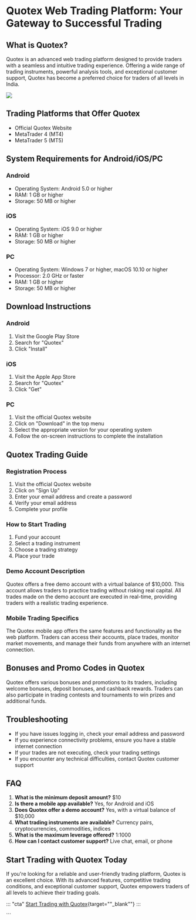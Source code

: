 # Quotex Web Trading Platform: Your Gateway to Successful Trading

## What is Quotex?

Quotex is an advanced web trading platform designed to provide traders
with a seamless and intuitive trading experience. Offering a wide range
of trading instruments, powerful analysis tools, and exceptional
customer support, Quotex has become a preferred choice for traders of
all levels in India.

[![](https://static.quotex.io/files/4_en/300_250.jpg)](https://traff.sbs/brokerqxlid)

## Trading Platforms that Offer Quotex

-   Official Quotex Website
-   MetaTrader 4 (MT4)
-   MetaTrader 5 (MT5)

## System Requirements for Android/iOS/PC

### Android

-   Operating System: Android 5.0 or higher
-   RAM: 1 GB or higher
-   Storage: 50 MB or higher

### iOS

-   Operating System: iOS 9.0 or higher
-   RAM: 1 GB or higher
-   Storage: 50 MB or higher

### PC

-   Operating System: Windows 7 or higher, macOS 10.10 or higher
-   Processor: 2.0 GHz or faster
-   RAM: 1 GB or higher
-   Storage: 50 MB or higher

## Download Instructions

### Android

1.  Visit the Google Play Store
2.  Search for "Quotex"
3.  Click "Install"

### iOS

1.  Visit the Apple App Store
2.  Search for "Quotex"
3.  Click "Get"

### PC

1.  Visit the official Quotex website
2.  Click on "Download" in the top menu
3.  Select the appropriate version for your operating system
4.  Follow the on-screen instructions to complete the installation

## Quotex Trading Guide

### Registration Process

1.  Visit the official Quotex website
2.  Click on "Sign Up"
3.  Enter your email address and create a password
4.  Verify your email address
5.  Complete your profile

### How to Start Trading

1.  Fund your account
2.  Select a trading instrument
3.  Choose a trading strategy
4.  Place your trade

### Demo Account Description

Quotex offers a free demo account with a virtual balance of \$10,000.
This account allows traders to practice trading without risking real
capital. All trades made on the demo account are executed in real-time,
providing traders with a realistic trading experience.

### Mobile Trading Specifics

The Quotex mobile app offers the same features and functionality as the
web platform. Traders can access their accounts, place trades, monitor
market movements, and manage their funds from anywhere with an internet
connection.

## Bonuses and Promo Codes in Quotex

Quotex offers various bonuses and promotions to its traders, including
welcome bonuses, deposit bonuses, and cashback rewards. Traders can also
participate in trading contests and tournaments to win prizes and
additional funds.

## Troubleshooting

-   If you have issues logging in, check your email address and password
-   If you experience connectivity problems, ensure you have a stable
    internet connection
-   If your trades are not executing, check your trading settings
-   If you encounter any technical difficulties, contact Quotex customer
    support

## FAQ

1.  **What is the minimum deposit amount?** \$10
2.  **Is there a mobile app available?** Yes, for Android and iOS
3.  **Does Quotex offer a demo account?** Yes, with a virtual balance of
    \$10,000
4.  **What trading instruments are available?** Currency pairs,
    cryptocurrencies, commodities, indices
5.  **What is the maximum leverage offered?** 1:1000
6.  **How can I contact customer support?** Live chat, email, or phone

## Start Trading with Quotex Today

If you\'re looking for a reliable and user-friendly trading platform,
Quotex is an excellent choice. With its advanced features, competitive
trading conditions, and exceptional customer support, Quotex empowers
traders of all levels to achieve their trading goals.

::: \"cta\"
[Start Trading with
Quotex](\%22https://traff.sbs/brokerqxlid\%22){target=""_blank""}
:::

\`\`\`

